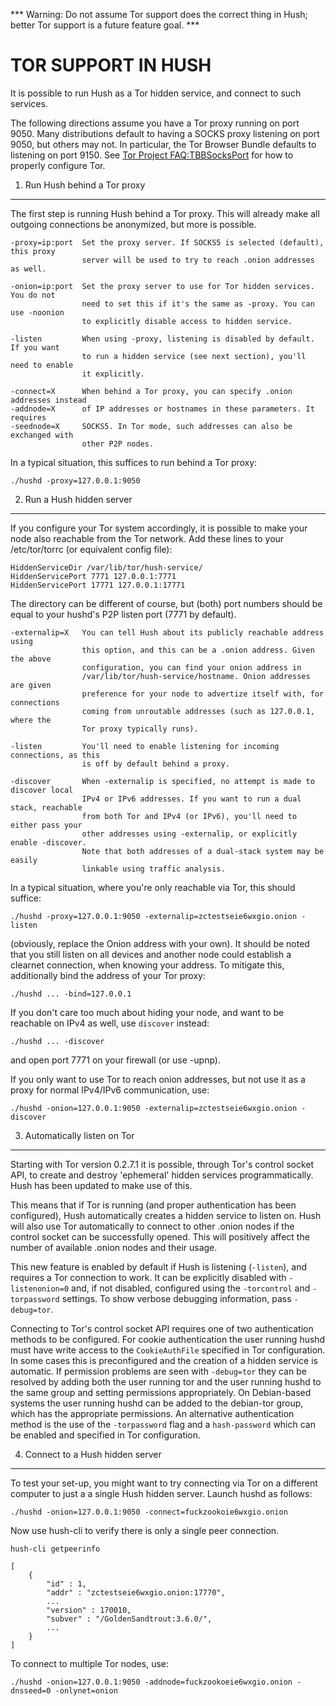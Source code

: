 *** Warning: Do not assume Tor support does the correct thing in Hush; better Tor support is a future feature goal. ***

# TOR SUPPORT IN HUSH

It is possible to run Hush as a Tor hidden service, and connect to such services.

The following directions assume you have a Tor proxy running on port 9050. Many distributions default to having a SOCKS proxy listening on port 9050, but others may not. In particular, the Tor Browser Bundle defaults to listening on port 9150. See [Tor Project FAQ:TBBSocksPort](https://www.torproject.org/docs/faq.html.en#TBBSocksPort) for how to properly
configure Tor.


1. Run Hush behind a Tor proxy
-------------------------------

The first step is running Hush behind a Tor proxy. This will already make all
outgoing connections be anonymized, but more is possible.

	-proxy=ip:port  Set the proxy server. If SOCKS5 is selected (default), this proxy
	                server will be used to try to reach .onion addresses as well.

	-onion=ip:port  Set the proxy server to use for Tor hidden services. You do not
	                need to set this if it's the same as -proxy. You can use -noonion
	                to explicitly disable access to hidden service.

	-listen         When using -proxy, listening is disabled by default. If you want
	                to run a hidden service (see next section), you'll need to enable
	                it explicitly.

	-connect=X      When behind a Tor proxy, you can specify .onion addresses instead
	-addnode=X      of IP addresses or hostnames in these parameters. It requires
	-seednode=X     SOCKS5. In Tor mode, such addresses can also be exchanged with
	                other P2P nodes.

In a typical situation, this suffices to run behind a Tor proxy:

	./hushd -proxy=127.0.0.1:9050


2. Run a Hush hidden server
----------------------------

If you configure your Tor system accordingly, it is possible to make your node also
reachable from the Tor network. Add these lines to your /etc/tor/torrc (or equivalent
config file):

	HiddenServiceDir /var/lib/tor/hush-service/
	HiddenServicePort 7771 127.0.0.1:7771
	HiddenServicePort 17771 127.0.0.1:17771

The directory can be different of course, but (both) port numbers should be equal to
your hushd's P2P listen port (7771 by default).

	-externalip=X   You can tell Hush about its publicly reachable address using
	                this option, and this can be a .onion address. Given the above
	                configuration, you can find your onion address in
	                /var/lib/tor/hush-service/hostname. Onion addresses are given
	                preference for your node to advertize itself with, for connections
	                coming from unroutable addresses (such as 127.0.0.1, where the
	                Tor proxy typically runs).

	-listen         You'll need to enable listening for incoming connections, as this
	                is off by default behind a proxy.

	-discover       When -externalip is specified, no attempt is made to discover local
	                IPv4 or IPv6 addresses. If you want to run a dual stack, reachable
	                from both Tor and IPv4 (or IPv6), you'll need to either pass your
	                other addresses using -externalip, or explicitly enable -discover.
	                Note that both addresses of a dual-stack system may be easily
	                linkable using traffic analysis.

In a typical situation, where you're only reachable via Tor, this should suffice:

	./hushd -proxy=127.0.0.1:9050 -externalip=zctestseie6wxgio.onion -listen

(obviously, replace the Onion address with your own). It should be noted that you still
listen on all devices and another node could establish a clearnet connection, when knowing
your address. To mitigate this, additionally bind the address of your Tor proxy:

	./hushd ... -bind=127.0.0.1

If you don't care too much about hiding your node, and want to be reachable on IPv4
as well, use `discover` instead:

	./hushd ... -discover

and open port 7771 on your firewall (or use -upnp).

If you only want to use Tor to reach onion addresses, but not use it as a proxy
for normal IPv4/IPv6 communication, use:

	./hushd -onion=127.0.0.1:9050 -externalip=zctestseie6wxgio.onion -discover


3. Automatically listen on Tor
--------------------------------

Starting with Tor version 0.2.7.1 it is possible, through Tor's control socket
API, to create and destroy 'ephemeral' hidden services programmatically.
Hush has been updated to make use of this.

This means that if Tor is running (and proper authentication has been configured),
Hush automatically creates a hidden service to listen on. Hush will also use Tor
automatically to connect to other .onion nodes if the control socket can be
successfully opened. This will positively affect the number of available .onion
nodes and their usage.

This new feature is enabled by default if Hush is listening (`-listen`), and
requires a Tor connection to work. It can be explicitly disabled with `-listenonion=0`
and, if not disabled, configured using the `-torcontrol` and `-torpassword` settings.
To show verbose debugging information, pass `-debug=tor`.

Connecting to Tor's control socket API requires one of two authentication methods to be 
configured. For cookie authentication the user running hushd must have write access 
to the `CookieAuthFile` specified in Tor configuration. In some cases this is 
preconfigured and the creation of a hidden service is automatic. If permission problems 
are seen with `-debug=tor` they can be resolved by adding both the user running tor and 
the user running hushd to the same group and setting permissions appropriately. On 
Debian-based systems the user running hushd can be added to the debian-tor group, 
which has the appropriate permissions. An alternative authentication method is the use 
of the `-torpassword` flag and a `hash-password` which can be enabled and specified in 
Tor configuration.


4. Connect to a Hush hidden server
-----------------------------------

To test your set-up, you might want to try connecting via Tor on a different computer to just a
a single Hush hidden server. Launch hushd as follows:

	./hushd -onion=127.0.0.1:9050 -connect=fuckzookoie6wxgio.onion

Now use hush-cli to verify there is only a single peer connection.

	hush-cli getpeerinfo

	[
	    {
	        "id" : 1,
	        "addr" : "zctestseie6wxgio.onion:17770",
	        ...
	        "version" : 170010,
	        "subver" : "/GoldenSandtrout:3.6.0/",
	        ...
	    }
	]

To connect to multiple Tor nodes, use:

	./hushd -onion=127.0.0.1:9050 -addnode=fuckzookoeie6wxgio.onion -dnsseed=0 -onlynet=onion
